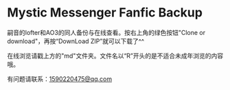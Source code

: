 # Mystic Messenger Fanfic Backup
嗣音的lofter和AO3的同人备份与在线查看。按右上角的绿色按钮"Clone or download"，再按“DownLoad ZIP”就可以下载了^^<br/>

在线浏览请戳上方的"md"文件夹。文件名以“R”开头的是不适合未成年浏览的内容哦。<br/>

有问题请联系：1590220475@qq.com


